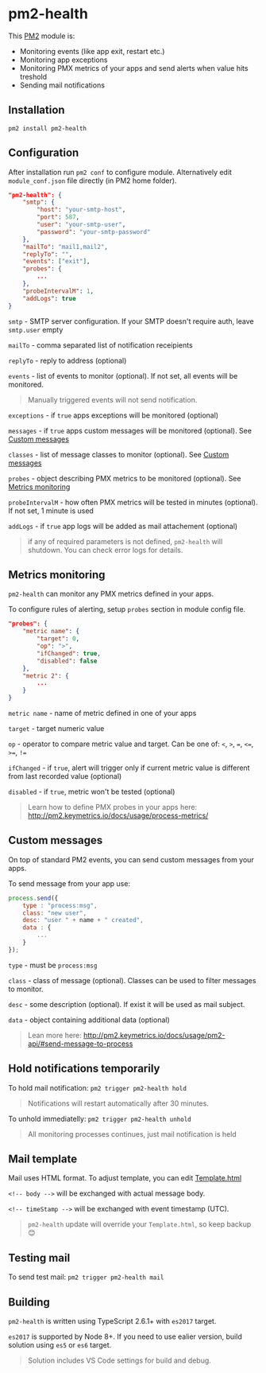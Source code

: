 # pm2-health
This [PM2](http://pm2.keymetrics.io/) module is:
* Monitoring events (like app exit, restart etc.)
* Monitoring app exceptions
* Monitoring PMX metrics of your apps and send alerts when value hits treshold
* Sending mail notifications

## Installation

`pm2 install pm2-health`

## Configuration

After installation run `pm2 conf` to configure module. Alternatively edit `module_conf.json` file directly (in PM2 home folder).

```json
"pm2-health": {
    "smtp": {
        "host": "your-smtp-host",
        "port": 587,
        "user": "your-smtp-user",
        "password": "your-smtp-password"
    },
    "mailTo": "mail1,mail2",
    "replyTo": "",
    "events": ["exit"],
    "probes": {
        ...
    },
    "probeIntervalM": 1,
    "addLogs": true
}
```
`smtp` - SMTP server configuration. If your SMTP doesn't require auth, leave `smtp.user` empty

`mailTo` - comma separated list of notification receipients

`replyTo` - reply to address (optional)

`events` - list of events to monitor (optional). If not set, all events will be monitored. 

> Manually triggered events will not send notification.

`exceptions` - if `true` apps exceptions will be monitored (optional)

`messages` - if `true` apps custom messages will be monitored (optional). See [Custom messages](#custom-messages)

`classes` - list of message classes to monitor (optional). See [Custom messages](#custom-messages)

`probes` - object describing PMX metrics to be monitored (optional). See [Metrics monitoring](#metrics-monitoring)

`probeIntervalM` - how often PMX metrics will be tested in minutes (optional). If not set, 1 minute is used

`addLogs` - if `true` app logs will be added as mail attachement (optional)

> if any of required parameters is not defined, `pm2-health` will shutdown. You can check error logs for details.

## Metrics monitoring

`pm2-health` can monitor any PMX metrics defined in your apps.

To configure rules of alerting, setup `probes` section in module config file.

```json
"probes": {
    "metric name": {
        "target": 0,
        "op": ">",
        "ifChanged": true,
        "disabled": false
    },
    "metric 2": {
        ...
    }    
}
```
`metric name` - name of metric defined in one of your apps

`target` - target numeric value

`op` - operator to compare metric value and target. Can be one of: `<`, `>`, `=`, `<=`, `>=`, `!=`

`ifChanged` - if `true`, alert will trigger only if current metric value is different from last recorded value (optional)

`disabled` - if `true`, metric won't be tested (optional)

> Learn how to define PMX probes in your apps here: http://pm2.keymetrics.io/docs/usage/process-metrics/

## Custom messages

On top of standard PM2 events, you can send custom messages from your apps.

To send message from your app use:
```javascript
process.send({
    type : "process:msg",    
    class: "new user",
    desc: "user " + name + " created",
    data : {
        ...
    }
});
```

`type` - must be `process:msg`

`class` - class of message (optional). Classes can be used to filter messages to monitor.

`desc` - some description (optional). If exist it will be used as mail subject.

`data` - object containing additional data (optional)

> Lean more here: http://pm2.keymetrics.io/docs/usage/pm2-api/#send-message-to-process

## Hold notifications temporarily

To hold mail notification: `pm2 trigger pm2-health hold`

> Notifications will restart automatically after 30 minutes.

To unhold immediatelly: `pm2 trigger pm2-health unhold`

> All monitoring processes continues, just mail notification is held

## Mail template

Mail uses HTML format. To adjust template, you can edit [Template.html](./Template.html)

`<!-- body -->` will be exchanged with actual message body.

`<!-- timeStamp -->` will be exchanged with event timestamp (UTC).

> `pm2-health` update will override your `Template.html`, so keep backup :blush:

## Testing mail

To send test mail: `pm2 trigger pm2-health mail`

## Building

`pm2-health` is written using TypeScript 2.6.1+ with `es2017` target. 

`es2017` is supported by Node 8+. If you need to use ealier version, build solution using `es5` or `es6` target.

> Solution includes VS Code settings for build and debug.